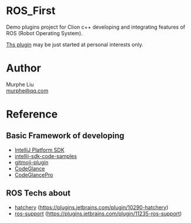 # ROS_First
Demo plugins project for Clion c++ developing and integrating features of ROS (Robot Operating System).

[Ths plugin](https://github.com/MutiYouth/ros_first) may be just started at personal interests only.



# Author
Murphe Liu <br/>
murphe@qq.com



# Reference
## Basic Framework of developing
* [IntelliJ Platform SDK](https://plugins.jetbrains.com/docs/intellij/welcome.html)
* [intellij-sdk-code-samples](https://github.com/JetBrains/intellij-sdk-code-samples)
* [gitmoji-plugin](https://github.com/armanim/gitmoji-plugin)
* [CodeGlance](https://github.com/bestv5/CodeGlance)
* [CodeGlancePro](https://github.com/Nasller/CodeGlancePro)
## ROS Techs about
* [hatchery](https://github.com/duckietown/hatchery) (https://plugins.jetbrains.com/plugin/10290-hatchery)
* [ros-support](https://github.com/Noam-Dori/ros-integrate/) (https://plugins.jetbrains.com/plugin/11235-ros-support)

